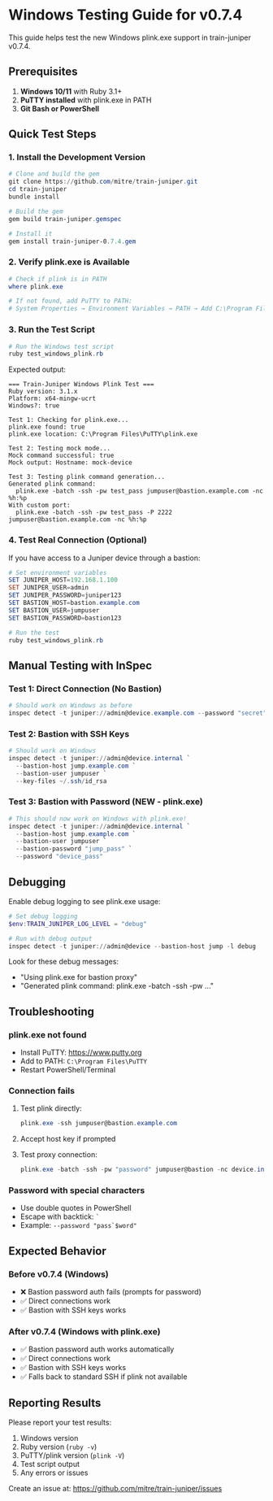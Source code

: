 # Windows Testing Guide for v0.7.4

This guide helps test the new Windows plink.exe support in train-juniper v0.7.4.

## Prerequisites

1. **Windows 10/11** with Ruby 3.1+
2. **PuTTY installed** with plink.exe in PATH
3. **Git Bash or PowerShell**

## Quick Test Steps

### 1. Install the Development Version

```powershell
# Clone and build the gem
git clone https://github.com/mitre/train-juniper.git
cd train-juniper
bundle install

# Build the gem
gem build train-juniper.gemspec

# Install it
gem install train-juniper-0.7.4.gem
```

### 2. Verify plink.exe is Available

```powershell
# Check if plink is in PATH
where plink.exe

# If not found, add PuTTY to PATH:
# System Properties → Environment Variables → PATH → Add C:\Program Files\PuTTY
```

### 3. Run the Test Script

```powershell
# Run the Windows test script
ruby test_windows_plink.rb
```

Expected output:
```
=== Train-Juniper Windows Plink Test ===
Ruby version: 3.1.x
Platform: x64-mingw-ucrt
Windows?: true

Test 1: Checking for plink.exe...
plink.exe found: true
plink.exe location: C:\Program Files\PuTTY\plink.exe

Test 2: Testing mock mode...
Mock command successful: true
Mock output: Hostname: mock-device

Test 3: Testing plink command generation...
Generated plink command:
  plink.exe -batch -ssh -pw test_pass jumpuser@bastion.example.com -nc %h:%p
With custom port:
  plink.exe -batch -ssh -pw test_pass -P 2222 jumpuser@bastion.example.com -nc %h:%p
```

### 4. Test Real Connection (Optional)

If you have access to a Juniper device through a bastion:

```powershell
# Set environment variables
SET JUNIPER_HOST=192.168.1.100
SET JUNIPER_USER=admin
SET JUNIPER_PASSWORD=juniper123
SET BASTION_HOST=bastion.example.com
SET BASTION_USER=jumpuser
SET BASTION_PASSWORD=bastion123

# Run the test
ruby test_windows_plink.rb
```

## Manual Testing with InSpec

### Test 1: Direct Connection (No Bastion)

```powershell
# Should work on Windows as before
inspec detect -t juniper://admin@device.example.com --password "secret"
```

### Test 2: Bastion with SSH Keys

```powershell
# Should work on Windows
inspec detect -t juniper://admin@device.internal `
  --bastion-host jump.example.com `
  --bastion-user jumpuser `
  --key-files ~/.ssh/id_rsa
```

### Test 3: Bastion with Password (NEW - plink.exe)

```powershell
# This should now work on Windows with plink.exe!
inspec detect -t juniper://admin@device.internal `
  --bastion-host jump.example.com `
  --bastion-user jumpuser `
  --bastion-password "jump_pass" `
  --password "device_pass"
```

## Debugging

Enable debug logging to see plink.exe usage:

```powershell
# Set debug logging
$env:TRAIN_JUNIPER_LOG_LEVEL = "debug"

# Run with debug output
inspec detect -t juniper://admin@device --bastion-host jump -l debug
```

Look for these debug messages:
- "Using plink.exe for bastion proxy"
- "Generated plink command: plink.exe -batch -ssh -pw ..."

## Troubleshooting

### plink.exe not found
- Install PuTTY: https://www.putty.org
- Add to PATH: `C:\Program Files\PuTTY`
- Restart PowerShell/Terminal

### Connection fails
1. Test plink directly:
   ```powershell
   plink.exe -ssh jumpuser@bastion.example.com
   ```

2. Accept host key if prompted

3. Test proxy connection:
   ```powershell
   plink.exe -batch -ssh -pw "password" jumpuser@bastion -nc device.internal:22
   ```

### Password with special characters
- Use double quotes in PowerShell
- Escape with backtick: `` ` ``
- Example: ``--password "pass`$word"``

## Expected Behavior

### Before v0.7.4 (Windows)
- ❌ Bastion password auth fails (prompts for password)
- ✅ Direct connections work
- ✅ Bastion with SSH keys works

### After v0.7.4 (Windows with plink.exe)
- ✅ Bastion password auth works automatically
- ✅ Direct connections work
- ✅ Bastion with SSH keys works
- ✅ Falls back to standard SSH if plink not available

## Reporting Results

Please report your test results:

1. Windows version
2. Ruby version (`ruby -v`)
3. PuTTY/plink version (`plink -V`)
4. Test script output
5. Any errors or issues

Create an issue at: https://github.com/mitre/train-juniper/issues